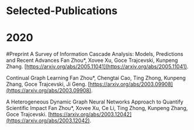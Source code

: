 # Selected-Publications

# 2020

#Preprint
A Survey of Information Cascade Analysis: Models, Predictions and Recent Advances 
Fan Zhou*, Xovee Xu, Goce Trajcevski, Kunpeng Zhang. 
[https://arxiv.org/abs/2005.11041](https://arxiv.org/abs/2005.11041).

Continual Graph Learning 
Fan Zhou*, Chengtai Cao, Ting Zhong, Kunpeng Zhang, Goce Trajcevski, Ji Geng. 
[https://arxiv.org/abs/2003.09908](https://arxiv.org/abs/2003.09908).

A Heterogeneous Dynamic Graph Neural Networks Approach to Quantify Scientific Impact
Fan Zhou*, Xovee Xu, Ce Li, Ting Zhong, Kunpeng Zhang, Goce Trajcevski. 
[https://arxiv.org/abs/2003.12042](https://arxiv.org/abs/2003.12042).

